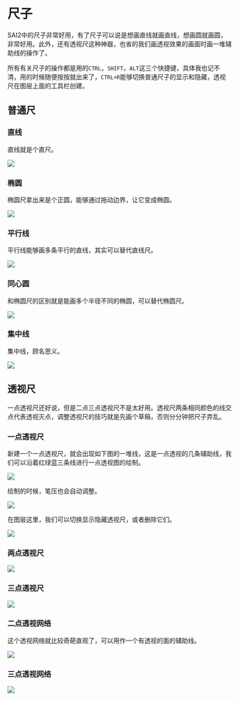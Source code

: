 # 尺子

SAI2中的尺子非常好用，有了尺子可以说是想画直线就画直线，想画圆就画圆，非常好用。此外，还有透视尺这种神器，也省的我们画透视效果的画面时画一堆辅助线的操作了。

所有有关尺子的操作都是用的`CTRL`，`SHIFT`，`ALT`这三个快捷键，具体我也记不清，用的时候随便按按就出来了，`CTRL+R`能够切换普通尺子的显示和隐藏，透视尺在图层上面的工具栏创建。

## 普通尺

### 直线

直线就是个直尺。

![](res/1.png)

### 椭圆

椭圆尺拿出来是个正圆，能够通过拖动边界，让它变成椭圆。

![](res/2.png)

### 平行线

平行线能够画多条平行的直线，其实可以替代直线尺。

![](res/3.png)

### 同心圆

和椭圆尺的区别就是能画多个半径不同的椭圆，可以替代椭圆尺。

![](res/4.png)

### 集中线

集中线，顾名思义。

![](res/5.png)

## 透视尺

一点透视尺还好说，但是二点三点透视尺不是太好用。透视尺两条相同颜色的线交点代表透视灭点，调整透视尺的技巧就是先画个草稿，否则分分钟把尺子弄乱。

### 一点透视尺

新建一个一点透视尺，就会出现如下图的一堆线，这是一点透视的几条辅助线，我们可以沿着红绿蓝三条线进行一点透视图的绘制。

![](res/6.png)

绘制的时候，笔压也会自动调整。

![](res/7.png)

在图层这里，我们可以切换显示隐藏透视尺，或者删除它们。

![](res/8.png)

### 两点透视尺

![](res/9.png)

### 三点透视尺

![](res/10.png)

### 二点透视网络

这个透视网络就比较奇葩直观了，可以用作一个有透视的面的辅助线。

![](res/11.png)

### 三点透视网络

![](res/12.png)
